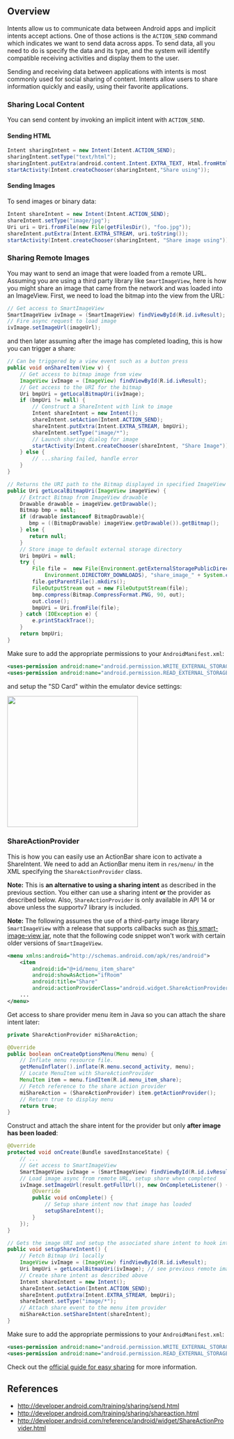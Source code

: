 ## Overview

Intents allow us to communicate data between Android apps and implicit intents accept actions. One of those actions is the `ACTION_SEND` command which indicates we want to send data across apps. To send data, all you need to do is specify the data and its type, and the system will identify compatible receiving activities and display them to the user.

Sending and receiving data between applications with intents is most commonly used for social sharing of content. Intents allow users to share information quickly and easily, using their favorite applications.

### Sharing Local Content

You can send content by invoking an implicit intent with `ACTION_SEND`. 

#### Sending HTML

```java
Intent sharingIntent = new Intent(Intent.ACTION_SEND);
sharingIntent.setType("text/html");
sharingIntent.putExtra(android.content.Intent.EXTRA_TEXT, Html.fromHtml("<p>This is the text shared.</p>"));
startActivity(Intent.createChooser(sharingIntent,"Share using"));
```

#### Sending Images

To send images or binary data:

```java
Intent shareIntent = new Intent(Intent.ACTION_SEND);
shareIntent.setType("image/jpg");
Uri uri = Uri.fromFile(new File(getFilesDir(), "foo.jpg"));
shareIntent.putExtra(Intent.EXTRA_STREAM, uri.toString());
startActivity(Intent.createChooser(sharingIntent, "Share image using"));
```

### Sharing Remote Images

You may want to send an image that were loaded from a remote URL. Assuming you are using a third party library like `SmartImageView`, here is how you might share an image that came from the network and was loaded into an ImageView. First, we need to load the bitmap into the view from the URL:

```java
// Get access to SmartImageView 
SmartImageView ivImage = (SmartImageView) findViewById(R.id.ivResult);
// Fire async request to load image
ivImage.setImageUrl(imageUrl);
```

and then later assuming after the image has completed loading, this is how you can trigger a share:

```java
// Can be triggered by a view event such as a button press
public void onShareItem(View v) {
    // Get access to bitmap image from view
    ImageView ivImage = (ImageView) findViewById(R.id.ivResult);
    // Get access to the URI for the bitmap
    Uri bmpUri = getLocalBitmapUri(ivImage);
    if (bmpUri != null) {
        // Construct a ShareIntent with link to image
        Intent shareIntent = new Intent();
        shareIntent.setAction(Intent.ACTION_SEND);
        shareIntent.putExtra(Intent.EXTRA_STREAM, bmpUri);
        shareIntent.setType("image/*");
        // Launch sharing dialog for image
        startActivity(Intent.createChooser(shareIntent, "Share Image"));	
    } else {
        // ...sharing failed, handle error
    }
}

// Returns the URI path to the Bitmap displayed in specified ImageView
public Uri getLocalBitmapUri(ImageView imageView) {
    // Extract Bitmap from ImageView drawable
    Drawable drawable = imageView.getDrawable();
    Bitmap bmp = null;
    if (drawable instanceof BitmapDrawable){
       bmp = ((BitmapDrawable) imageView.getDrawable()).getBitmap();
    } else {
       return null;
    }
    // Store image to default external storage directory
    Uri bmpUri = null;
    try {
        File file =  new File(Environment.getExternalStoragePublicDirectory(  
	        Environment.DIRECTORY_DOWNLOADS), "share_image_" + System.currentTimeMillis() + ".png");
        file.getParentFile().mkdirs();
        FileOutputStream out = new FileOutputStream(file);
        bmp.compress(Bitmap.CompressFormat.PNG, 90, out);
        out.close();
        bmpUri = Uri.fromFile(file);
    } catch (IOException e) {
        e.printStackTrace();
    }
    return bmpUri;
}
```

Make sure to add the appropriate permissions to your `AndroidManifest.xml`:

```xml
<uses-permission android:name="android.permission.WRITE_EXTERNAL_STORAGE"/>
<uses-permission android:name="android.permission.READ_EXTERNAL_STORAGE" />
```

and setup the "SD Card" within the emulator device settings:

<img src="http://i.imgur.com/nvA2ZKz.png" width="300" />

### ShareActionProvider

This is how you can easily use an ActionBar share icon to activate a ShareIntent. We need to add an ActionBar menu item in `res/menu/` in the XML specifying the `ShareActionProvider` class.

**Note:** This is **an alternative to using a sharing intent** as described in the previous section. You either can use a sharing intent **or** the provider as described below. Also, `ShareActionProvider` is only available in API 14 or above unless the supportv7 library is included.

**Note:** The following assumes the use of a third-party image library `SmartImageView` with a release that supports callbacks such as [this smart-image-view jar](https://www.dropbox.com/s/k2ljqalmzlqymkh/android-smart-image-view-3-27-14.jar), note that the following code snippet won't work with certain older versions of `SmartImageView`.

```xml
<menu xmlns:android="http://schemas.android.com/apk/res/android">
    <item
        android:id="@+id/menu_item_share"
        android:showAsAction="ifRoom"
        android:title="Share"
        android:actionProviderClass="android.widget.ShareActionProvider" />
    ...
</menu>
```

Get access to share provider menu item in Java so you can attach the share intent later:

```java
private ShareActionProvider miShareAction;

@Override
public boolean onCreateOptionsMenu(Menu menu) {
    // Inflate menu resource file.
    getMenuInflater().inflate(R.menu.second_activity, menu);
    // Locate MenuItem with ShareActionProvider
    MenuItem item = menu.findItem(R.id.menu_item_share);
    // Fetch reference to the share action provider
    miShareAction = (ShareActionProvider) item.getActionProvider();
    // Return true to display menu
    return true;
}
```

Construct and attach the share intent for the provider but only **after image has been loaded**:

```java
@Override
protected void onCreate(Bundle savedInstanceState) {
    // ...
    // Get access to SmartImageView
    SmartImageView ivImage = (SmartImageView) findViewById(R.id.ivResult);
    // Load image async from remote URL, setup share when completed
    ivImage.setImageUrl(result.getFullUrl(), new OnCompleteListener() {
        @Override
        public void onComplete() {
            // Setup share intent now that image has loaded
            setupShareIntent();
        }
    });
}

// Gets the image URI and setup the associated share intent to hook into the provider
public void setupShareIntent() {
    // Fetch Bitmap Uri locally
    ImageView ivImage = (ImageView) findViewById(R.id.ivResult);
    Uri bmpUri = getLocalBitmapUri(ivImage); // see previous remote images section
    // Create share intent as described above
    Intent shareIntent = new Intent();
    shareIntent.setAction(Intent.ACTION_SEND);
    shareIntent.putExtra(Intent.EXTRA_STREAM, bmpUri);
    shareIntent.setType("image/*");
    // Attach share event to the menu item provider
    miShareAction.setShareIntent(shareIntent);
}
```

Make sure to add the appropriate permissions to your `AndroidManifest.xml`:

```xml
<uses-permission android:name="android.permission.WRITE_EXTERNAL_STORAGE"/>
<uses-permission android:name="android.permission.READ_EXTERNAL_STORAGE" />
```

Check out the [official guide for easy sharing](http://developer.android.com/training/sharing/shareaction.html) for more information.

## References

* <http://developer.android.com/training/sharing/send.html>
* <http://developer.android.com/training/sharing/shareaction.html>
* <http://developer.android.com/reference/android/widget/ShareActionProvider.html>